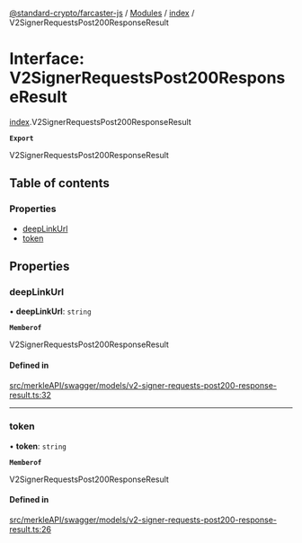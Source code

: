[@standard-crypto/farcaster-js](../README.md) / [Modules](../modules.md) / [index](../modules/index.md) / V2SignerRequestsPost200ResponseResult

# Interface: V2SignerRequestsPost200ResponseResult

[index](../modules/index.md).V2SignerRequestsPost200ResponseResult

**`Export`**

V2SignerRequestsPost200ResponseResult

## Table of contents

### Properties

- [deepLinkUrl](index.V2SignerRequestsPost200ResponseResult.md#deeplinkurl)
- [token](index.V2SignerRequestsPost200ResponseResult.md#token)

## Properties

### deepLinkUrl

• **deepLinkUrl**: `string`

**`Memberof`**

V2SignerRequestsPost200ResponseResult

#### Defined in

[src/merkleAPI/swagger/models/v2-signer-requests-post200-response-result.ts:32](https://github.com/standard-crypto/farcaster-js/blob/main/src/merkleAPI/swagger/models/v2-signer-requests-post200-response-result.ts#L32)

___

### token

• **token**: `string`

**`Memberof`**

V2SignerRequestsPost200ResponseResult

#### Defined in

[src/merkleAPI/swagger/models/v2-signer-requests-post200-response-result.ts:26](https://github.com/standard-crypto/farcaster-js/blob/main/src/merkleAPI/swagger/models/v2-signer-requests-post200-response-result.ts#L26)
